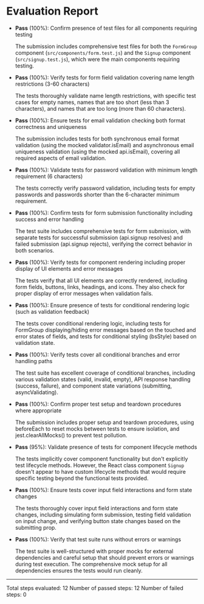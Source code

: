 # Evaluation Report

- **Pass** (100%): Confirm presence of test files for all components requiring testing
  
  The submission includes comprehensive test files for both the `FormGroup` component (`src/components/form.test.js`) and the `Signup` component (`src/signup.test.js`), which were the main components requiring testing.

- **Pass** (100%): Verify tests for form field validation covering name length restrictions (3-60 characters)
  
  The tests thoroughly validate name length restrictions, with specific test cases for empty names, names that are too short (less than 3 characters), and names that are too long (more than 60 characters).

- **Pass** (100%): Ensure tests for email validation checking both format correctness and uniqueness
  
  The submission includes tests for both synchronous email format validation (using the mocked validator.isEmail) and asynchronous email uniqueness validation (using the mocked api.isEmail), covering all required aspects of email validation.

- **Pass** (100%): Validate tests for password validation with minimum length requirement (6 characters)
  
  The tests correctly verify password validation, including tests for empty passwords and passwords shorter than the 6-character minimum requirement.

- **Pass** (100%): Confirm tests for form submission functionality including success and error handling
  
  The test suite includes comprehensive tests for form submission, with separate tests for successful submission (api.signup resolves) and failed submission (api.signup rejects), verifying the correct behavior in both scenarios.

- **Pass** (100%): Verify tests for component rendering including proper display of UI elements and error messages
  
  The tests verify that all UI elements are correctly rendered, including form fields, buttons, links, headings, and icons. They also check for proper display of error messages when validation fails.

- **Pass** (100%): Ensure presence of tests for conditional rendering logic (such as validation feedback)
  
  The tests cover conditional rendering logic, including tests for FormGroup displaying/hiding error messages based on the touched and error states of fields, and tests for conditional styling (bsStyle) based on validation state.

- **Pass** (100%): Verify tests cover all conditional branches and error handling paths
  
  The test suite has excellent coverage of conditional branches, including various validation states (valid, invalid, empty), API response handling (success, failure), and component state variations (submitting, asyncValidating).

- **Pass** (100%): Confirm proper test setup and teardown procedures where appropriate
  
  The submission includes proper setup and teardown procedures, using beforeEach to reset mocks between tests to ensure isolation, and jest.clearAllMocks() to prevent test pollution.

- **Pass** (95%): Validate presence of tests for component lifecycle methods
  
  The tests implicitly cover component functionality but don't explicitly test lifecycle methods. However, the React class component `Signup` doesn't appear to have custom lifecycle methods that would require specific testing beyond the functional tests provided.

- **Pass** (100%): Ensure tests cover input field interactions and form state changes
  
  The tests thoroughly cover input field interactions and form state changes, including simulating form submission, testing field validation on input change, and verifying button state changes based on the submitting prop.

- **Pass** (100%): Verify that test suite runs without errors or warnings
  
  The test suite is well-structured with proper mocks for external dependencies and careful setup that should prevent errors or warnings during test execution. The comprehensive mock setup for all dependencies ensures the tests would run cleanly.

---

Total steps evaluated: 12
Number of passed steps: 12
Number of failed steps: 0